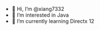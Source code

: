 - 👋 Hi, I’m @xiang7332
- 👀 I’m interested in Java
- 🌱 I’m currently learning Directx 12

<!---
xiang7332/xiang7332 is a ✨ special ✨ repository because its `README.md` (this file) appears on your GitHub profile.
You can click the Preview link to take a look at your changes.
--->
